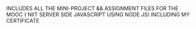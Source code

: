 INCLUDES ALL THE MINI-PROJECT && ASSIGNMENT FILES FOR THE MOOC ( NIIT SERVER SIDE JAVASCRIPT USING NODE JS)
              INCLUDING MY CERTIFICATE
